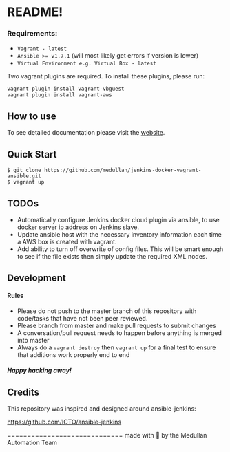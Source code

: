 README!
=======================

### Requirements:
- `Vagrant - latest`
- `Ansible >= v1.7.1` (will most likely get errors if version is lower)
- `Virtual Environment e.g. Virtual Box - latest`

Two vagrant plugins are required. To install these plugins, please run:
```shell
vagrant plugin install vagrant-vbguest
vagrant plugin install vagrant-aws
```

## How to use

To see detailed documentation please visit the [website](http://medullan.github.io/vagrant-ansible-jenkins).

## Quick Start
```shell
$ git clone https://github.com/medullan/jenkins-docker-vagrant-ansible.git
$ vagrant up
```
## TODOs

- Automatically configure Jenkins docker cloud plugin via ansible, to use docker server ip address on Jenkins slave.
- Update ansible host with the necessary inventory information each time a AWS box is created with vagrant.
- Add ability to turn off overwrite of config files. This will be smart enough to see if the file exists then simply update the required XML nodes.

## Development

#### Rules
- Please do not push to the master branch of this repository with code/tasks that have not been peer reviewed.
- Please branch from master and make pull requests to submit changes
- A conversation/pull request needs to happen before anything is merged into master
- Always do a `vagrant destroy` then `vagrant up` for a final test to ensure that additions work properly end to end

##### Happy hacking away!

## Credits

This repository was inspired and designed around ansible-jenkins:

https://github.com/ICTO/ansible-jenkins

=============================
made with :sparkling_heart: by the Medullan Automation Team

